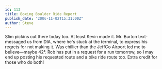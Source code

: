 ```yaml
---
id: 113
title: Boxing Boulder Ride Report
publish_date: "2006-11-02T15:31:00Z"
author: Steve
---
```

Slim pickins out there today too. At least Kevin made it. Mr. Burton text-messaged us from DIA, where he's stuck at the terminal, to express his regrets for not making it. Was chillier than the JeffCo Airport led me to believe—maybe 42°. Rob has put in a request for a run tomorrow, so I may end up posting his requested route and a bike ride route too. Extra credit for those who do both!
